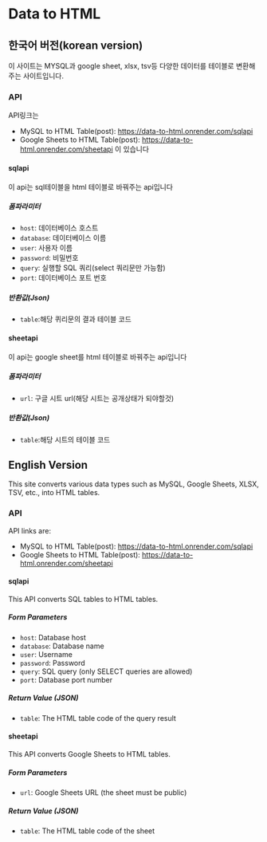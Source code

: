 # Data to HTML
## 한국어 버전(korean version)

이 사이트는 MYSQL과 google sheet, xlsx, tsv등 다양한 데이터를 테이블로 변환해주는 사이트입니다.

### API
API링크는
- MySQL to HTML Table(post): https://data-to-html.onrender.com/sqlapi
- Google Sheets to HTML Table(post): https://data-to-html.onrender.com/sheetapi
이 있습니다
#### sqlapi
이 api는 sql테이블을 html 테이블로 바꿔주는 api입니다

##### 폼파라미터
- `host`: 데이터베이스 호스트 
- `database`: 데이터베이스 이름 
- `user`: 사용자 이름 
- `password`: 비밀번호
- `query`: 실행할 SQL 쿼리(select 쿼리문만 가능함)
- `port`: 데이터베이스 포트 번호 

##### 반환값(Json)
- `table`:해당 퀴리문의 결과 테이블 코드
#### sheetapi
이 api는 google sheet를 html 테이블로 바꿔주는 api입니다

##### 폼파라미터
- `url`: 구글 시트 url(해당 시트는 공개상태가 되야할것)

##### 반환값(Json)
- `table`:해당 시트의 테이블 코드
## English Version

This site converts various data types such as MySQL, Google Sheets, XLSX, TSV, etc., into HTML tables.

### API

API links are:
- MySQL to HTML Table(post): https://data-to-html.onrender.com/sqlapi
- Google Sheets to HTML Table(post): https://data-to-html.onrender.com/sheetapi

#### sqlapi
This API converts SQL tables to HTML tables.

##### Form Parameters
- `host`: Database host
- `database`: Database name
- `user`: Username
- `password`: Password
- `query`: SQL query (only SELECT queries are allowed)
- `port`: Database port number

##### Return Value (JSON)
- `table`: The HTML table code of the query result

#### sheetapi
This API converts Google Sheets to HTML tables.

##### Form Parameters
- `url`: Google Sheets URL (the sheet must be public)

##### Return Value (JSON)
- `table`: The HTML table code of the sheet
